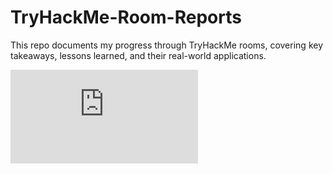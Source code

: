 # TryHackMe-Room-Reports

This repo documents my progress through TryHackMe rooms, covering key takeaways, lessons learned, and their real-world applications.

![Alt text](https://tryhackme-certificates.s3-eu-west-1.amazonaws.com/THM-LGQ4TQULNX.pdf)
